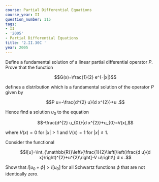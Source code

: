 ```yaml
---
course: Partial Differential Equations
course_year: II
question_number: 115
tags:
- II
- '2005'
- Partial Differential Equations
title: '2.II.30C '
year: 2005
---
```



Define a fundamental solution of a linear partial differential operator $P$. Prove that the function

$$G(x)=\frac{1}{2} e^{-|x|}$$

defines a distribution which is a fundamental solution of the operator $P$ given by

$$P u=-\frac{d^{2} u}{d x^{2}}+u .$$

Hence find a solution $u_{0}$ to the equation

$$-\frac{d^{2} u_{0}}{d x^{2}}+u_{0}=V(x),$$

where $V(x)=0$ for $|x|>1$ and $V(x)=1$ for $|x| \leqslant 1$.

Consider the functional

$$I[u]=\int_{\mathbb{R}}\left\{\frac{1}{2}\left[\left(\frac{d u}{d x}\right)^{2}+u^{2}\right]-V u\right\} d x .$$

Show that $I\left[u_{0}+\phi\right]>I\left[u_{0}\right]$ for all Schwartz functions $\phi$ that are not identically zero.